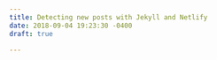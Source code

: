 ```yaml
---
title: Detecting new posts with Jekyll and Netlify
date: 2018-09-04 19:23:30 -0400
draft: true

---
```

